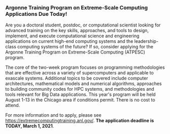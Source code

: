 ### Argonne Training Program on Extreme-Scale Computing Applications Due Today!

Are you a doctoral student, postdoc, or computational scientist looking for
advanced training on the key skills, approaches, and tools to design, implement,
and execute computational science and engineering applications on current
high-end computing systems and the leadership-class computing systems of the
future? If so, consider applying for the Argonne Training Program on
Extreme-Scale Computing (ATPESC) program. 

The core of the two-week program focuses on programming methodologies that are
effective across a variety of supercomputers and applicable to exascale systems.
Additional topics to be covered include computer architectures, mathematical
models and numerical algorithms, approaches to building community codes for HPC
systems, and methodologies and tools relevant for Big Data applications. This
year's program will be held August 1-13 in the Chicago area if conditions
permit. There is no cost to attend.

For more information and to apply, please see <https://extremecomputingtraining.anl.gov/>.
**The application deadline is TODAY, March 1, 2021**.
